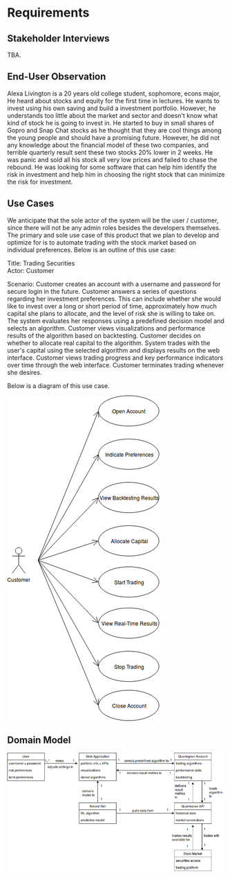 # Requirements

## Stakeholder Interviews
TBA.

## End-User Observation
Alexa Livington is a 20 years old college student, sophomore, econs major, He heard about stocks and equity for the first time in lectures. He wants to invest using his own saving and build a investment portfolio. However, he understands too little about the market and sector and doesn't know what kind of stock he is going to invest in. He started to buy in small shares of Gopro and Snap Chat stocks as he thought that they are cool things among the young people and should have a promising future. However, he did not any knowledge about the financial model of these two companies, and terrible quarterly result sent these two stocks 20% lower in 2 weeks. He was panic and sold all his stock all very low prices and failed to chase the rebound. He was looking for some software that can help him identify the risk in investment and help him in choosing the right stock that can minimize the risk for investment.

## Use Cases 
We anticipate that the sole actor of the system will be the user / customer, since there will not be any admin roles besides the developers themselves. The primary and sole use case of this product that we plan to develop and optimize for is to automate trading with the stock market based on individual preferences. Below is an outline of this use case:

Title: Trading Securities <br>
Actor: Customer

Scenario: Customer creates an account with a username and password for secure login in the future. Customer answers a series of questions regarding her investment preferences. This can include whether she would like to invest over a long or short period of time, approximately how much capital she plans to allocate, and the level of risk she is willing to take on. The system evaluates her responses using a predefined decision model and selects an algorithm. Customer views visualizations and performance results of the algorithm based on backtesting. Customer decides on whether to allocate real capital to the algorithm. System trades with the user's capital using the selected algorithm and displays results on the web interface. Customer views trading progress and key performance indicators over time through the web interface. Customer terminates trading whenever she desires.  

Below is a diagram of this use case.

![alt text](UML/use_case_diagram.png "A use case diagram for customers who would like to trade securities using our platform.")

## Domain Model

![alt text](UML/domain_model.png "A domain model of the system.")
